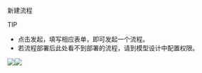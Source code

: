 新建流程

TIP
* 点击发起，填写相应表单，即可发起一个流程。
* 若流程部署后此处看不到部署的流程，请到模型设计中配置权限。

![](https://cdn.nutflow.vip/docs/image-20220222211314337.png)![](https://cdn.nutflow.vip/docs/image-20220222211434264.png)